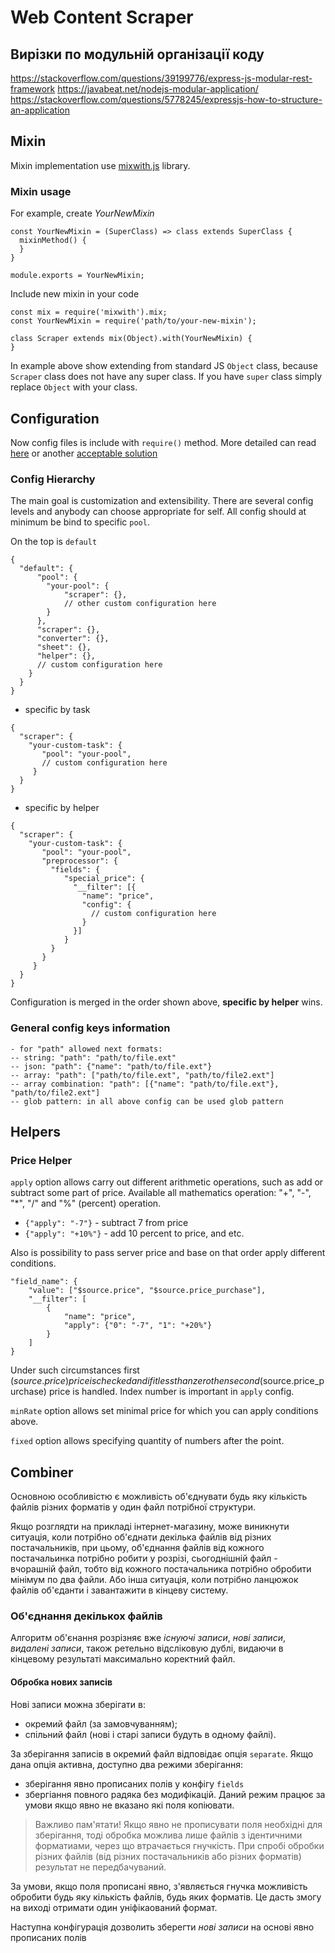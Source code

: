# Web Content Scraper

## Вирізки по модульній організації коду
https://stackoverflow.com/questions/39199776/express-js-modular-rest-framework
https://javabeat.net/nodejs-modular-application/
https://stackoverflow.com/questions/5778245/expressjs-how-to-structure-an-application


## Mixin
Mixin implementation use [mixwith.js](https://github.com/justinfagnani/mixwith.js) library.

### Mixin usage
For example, create *YourNewMixin*
```
const YourNewMixin = (SuperClass) => class extends SuperClass {
  mixinMethod() {
  }
}

module.exports = YourNewMixin;
```
Include new mixin in your code
```
const mix = require('mixwith').mix;
const YourNewMixin = require('path/to/your-new-mixin');

class Scraper extends mix(Object).with(YourNewMixin) {
}
```
In example above show extending from standard JS `Object` class, because `Scraper` class does not have any super class.
If you have `super` class simply replace `Object` with your class. 


## Configuration
Now config files is include with `require()` method.
More detailed can read [here](https://stackoverflow.com/a/26446604/1335142) or another [acceptable solution](https://goenning.net/2016/05/13/how-i-manage-application-configuration-with-nodejs/)

### Config Hierarchy
The main goal is customization and extensibility.
There are several config levels and anybody can choose appropriate for self.
All config should at minimum be bind to specific `pool`.

On the top is `default`
```
{
  "default": {
	  "pool": {
		"your-pool": {
			"scraper": {},
			// other custom configuration here
		}
	  },
	  "scraper": {},
	  "converter": {},
	  "sheet": {},
	  "helper": {},
      // custom configuration here
    }
  }
}
```

- specific by task
```
{
  "scraper": {
    "your-custom-task": {
       "pool": "your-pool",
       // custom configuration here
     }
  }
}
```

- specific by helper
```
{
  "scraper": {
    "your-custom-task": {
       "pool": "your-pool",
       "preprocessor": {
         "fields": {
            "special_price": {
              "__filter": [{
                "name": "price", 
                "config": {
                  // custom configuration here
                }
              }]
            }
         }
       }
     }
  }
}
```

Configuration is merged in the order shown above, **specific by helper** wins. 

### General config keys information

    - for "path" allowed next formats:
    -- string: "path": "path/to/file.ext"
    -- json: "path": {"name": "path/to/file.ext"}
    -- array: "path": ["path/to/file.ext", "path/to/file2.ext"]
    -- array combination: "path": [{"name": "path/to/file.ext"}, "path/to/file2.ext"]
    -- glob pattern: in all above config can be used glob pattern 

## Helpers
### Price Helper
`apply` option allows carry out different arithmetic operations, such as add or subtract some part of price.
Available all mathematics operation: "+", "-", "*", "/" and "%" (percent) operation.

* `{"apply": "-7"}` - subtract 7 from price
* `{"apply": "+10%"}` - add 10 percent to price, and etc.

Also is possibility to pass server price and base on that order apply different conditions.
```
"field_name": {
    "value": ["$source.price", "$source.price_purchase"], 
    "__filter": [
        {
            "name": "price", 
            "apply": {"0": "-7", "1": "+20%"}
        }
    ]
}
```
Under such circumstances first ($source.price) price is checked and if it less than zero then second ($source.price_purchase) price is handled.
Index number is important in `apply` config.

`minRate` option allows set minimal price for which you can apply conditions above.

`fixed` option allows specifying quantity of numbers after the point.  
 
 
## Combiner
Основною особливістю є можливість об'єднувати будь яку кількість файлів різних форматів у один файл потрібної структури.

Якщо розглядти на прикладі інтернет-магазину, може виникнути ситуація, коли потрібно об'єднати декілька файлів від різних
постачальників, при цьому, об'єднання файлів від кожного постачальинка потрібно робити у розрізі, 
сьогоднішній файл - вчорашній файл, тобто від кожного постачальника потрібно обробити мінімум по два файли. Або інша ситуація, 
коли потрібно ланцюжок файлів об'єданти і завантажити в кінцеву систему.

### Об'єднання декількох файлів 
Алгоритм об'єнання розрізняє вже *існуючі записи*, *нові записи*, *видалені записи*, також ретельно відсліковую дублі, 
видаючи в кінцевому результаті максимально коректний файл.

#### Обробка нових записів
Нові записи можна зберігати в:
- окремий файл (за замовчуванням);
- спільний файл (нові і старі записи будуть в одному файлі).

За зберігання записів в окремий файл відповідає опція `separate`.
Якщо дана опція активна, доступно два режими зберігання:
- зберігання явно прописаних полів у конфігу `fields`
- збергіання повного радяка без модифікацій. Даний режим працює за умови якщо явно не вказано які поля копіювати.

> Важливо пам'ятати! Якщо явно не прописувати поля необхідні для зберігання, тоді обробка можлива лише файлів 
з ідентичними форматиами, через що втрачається гнучкість. 
При спробі обробки різних файлів (від різних постачальників або різних форматів) результат не передбачуваний.

За умови, якщо поля прописані явно, з'являється гнучка можливість обробити будь яку кількість файлів, будь яких форматів.
Це дасть змогу на виході отримати один уніфікаований формат.

Наступна конфігурація дозволить зберегти *нові записи* на основі явно прописаних полів 